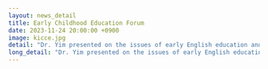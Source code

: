 ```yaml
---
layout: news_detail
title: Early Childhood Education Forum 
date: 2023-11-24 20:00:00 +0900
image: kicce.jpg
detail: "Dr. Yim presented on the issues of early English education and brain development at the 2023 Early Childhood Education Forum. This forum was organized by the Ministry of education and the Korea institute of child care and education."
long_detail: "Dr. Yim presented on the issues of early English education and brain development at the 2023 Early Childhood Education Forum. This forum was organized by the Ministry of education and the Korea institute of child care and education."
---
```


